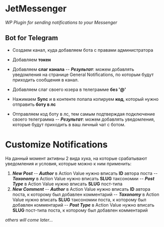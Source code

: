 
# JetMessenger


_WP Plugin for sending notifications to your Messenger_

## Bot for Telegram

- Создаем канал, куда добавляем бота с правами администратора
- Добавляем **токен**
- Добавляем **слаг канала**
-- ***Результат***: можем добавлять уведомления на странице General Notifications, по которым будут приходить сообщения в канал.

- Добавляем слаг своего юзера в телеграмме **без '@'**
- Нажимаем **Sync** и в контенте попапа копируем **код**, который нужно отправить **боту в лс**
- Отправляем код боту в лс, тем самым подтверждая подключение своего телеграмма
-- ***Результат***: можем добавлять уведомления, которые будут приходить в ваш личный чат с ботом.

# Customize Notifications

На данный момент активны 2 вида хука, на которые срабатывают уведомления и условия, которые можно к ним применить:

 1. ***New Post***
	 -- ***Author*** в Action Value нужно вписать **ID** автора поста
	 -- ***Taxonomy*** в Action Value нужно вписать **SLUG** таксономии
	 -- ***Post Type*** в Action Value нужно вписать **SLUG** пост-типа
 2. ***New Comment***
	 -- ***Author*** в Action Value нужно вписать **ID** автора поста, к которому был добавлен комментарий
	 -- ***Taxonomy*** в Action Value нужно вписать **SLUG** таксономии поста, к которому был добавлен комментарий
	 -- ***Post Type*** в Action Value нужно вписать **SLUG** пост-типа поста, к которому был добавлен комментарий
	 
*others will come later...*
